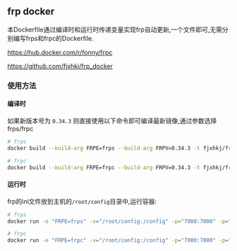 ## frp docker

本Dockerfile通过编译时和运行时传递变量实现frp自动更新,一个文件即可,无需分别编写frps和frpc的Dockerfile.

https://hub.docker.com/r/fonny/frpc

https://github.com/fjxhkj/frp_docker

### 使用方法

#### 编译时

如果新版本号为 `0.34.3` 则直接使用以下命令即可编译最新镜像,通过参数选择 frps/frpc

```bash
# frps
docker build --build-arg FRPE=frps --build-arg FRPV=0.34.3 -t fjxhkj/frp .

# frpc
docker build --build-arg FRPE=frpc --build-arg FRPV=0.34.3 -t fjxhkj/frp .
```

#### 运行时

frp的ini文件放到主机的`/root/config`目录中,运行容器:

```bash
# frps
docker run -e "FRPE=frps" -v="/root/config:/config" -p="7000:7000" -p="80:80" fjxhkj/frp

# frpc
docker run -e "FRPE=frpc" -v="/root/config:/config" -p="7000:7000" -p="80:80" fjxhkj/frp
```

